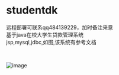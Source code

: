 # studentdk<br>
远程部署可联系qq484139229，加时备注来意<br>
基于java在校大学生贷款管理系统<br>
jsp,mysql,jdbc,如图,该系统有参考文档

<br>

![image](https://github.com/promise-xinghai/studentdk/assets/133832761/9705fff4-d10c-4256-9043-868bcc03ad8a)

